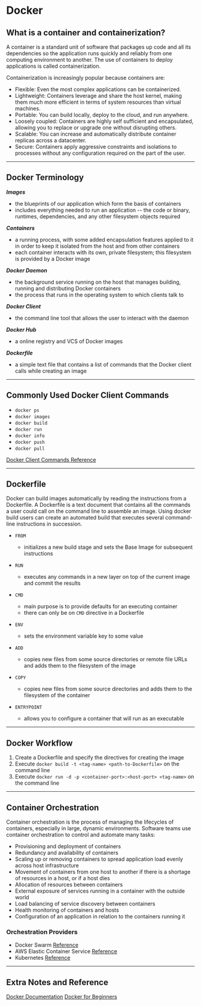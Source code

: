 # Docker

## What is a container and containerization?

A container is a standard unit of software that packages up code and all its dependencies so the application runs quickly and reliably from one computing environment to another. The use of containers to deploy applications is called containerization. 

Containerization is increasingly popular because containers are:

- Flexible: Even the most complex applications can be containerized.
- Lightweight: Containers leverage and share the host kernel, making them much more efficient in terms of system resources than virtual machines.
- Portable: You can build locally, deploy to the cloud, and run anywhere.
- Loosely coupled: Containers are highly self sufficient and encapsulated, allowing you to replace or upgrade one without disrupting others.
- Scalable: You can increase and automatically distribute container replicas across a datacenter.
- Secure: Containers apply aggressive constraints and isolations to processes without any configuration required on the part of the user.

---

## Docker Terminology

***Images***
- the blueprints of our application which form the basis of containers
- includes everything needed to run an application -- the code or binary, runtimes, dependencies, and any other filesystem objects required

***Containers***
- a running process, with some added encapsulation features applied to it in order to keep it isolated from the host and from other containers
- each container interacts with its own, private filesystem; this filesystem is provided by a Docker image

***Docker Daemon***
- the background service running on the host that manages building, running and distributing Docker containers
- the process that runs in the operating system to which clients talk to

***Docker Client***
- the command line tool that allows the user to interact with the daemon

***Docker Hub***
- a online registry and VCS of Docker images

***Dockerfile***
- a simple text file that contains a list of commands that the Docker client calls while creating an image

---

## Commonly Used Docker Client Commands

- `docker ps`
- `docker images`
- `docker build`
- `docker run`
- `docker info`
- `docker push`
- `docker pull`

[Docker Client Commands Reference](https://docs.docker.com/v17.12/edge/engine/reference/commandline/docker/#child-commands)

---

## Dockerfile

Docker can build images automatically by reading the instructions from a Dockerfile. A Dockerfile is a text document that contains all the commands a user could call on the command line to assemble an image. Using docker build users can create an automated build that executes several command-line instructions in succession.

- `FROM`
  - initializes a new build stage and sets the Base Image for subsequent instructions

- `RUN`
  - executes any commands in a new layer on top of the current image and commit the results

- `CMD`
  - main purpose is to provide defaults for an executing container
  - there can only be on `CMD` directive in a Dockerfile

- `ENV`
  - sets the environment variable key to some value

- `ADD`
  - copies new files from some source directories or remote file URLs and adds them to the filesystem of the image

- `COPY`
  - copies new files from some source directories and adds them to the filesystem of the container

- `ENTRYPOINT`
  - allows you to configure a container that will run as an executable

---

## Docker Workflow

1. Create a Dockerfile and specify the directives for creating the image
2. Execute `docker build -t <tag-name> <path-to-Dockerfile>` on the command line
3. Execute `docker run -d -p <container-port>:<host-port> <tag-name>` on the command line

---

## Container Orchestration

Container orchestration is the process of managing the lifecycles of containers, especially in large, dynamic environments. Software teams use container orchestration to control and automate many tasks:

- Provisioning and deployment of containers
- Redundancy and availability of containers
- Scaling up or removing containers to spread application load evenly across host infrastructure
- Movement of containers from one host to another if there is a shortage of resources in a host, or if a host dies
- Allocation of resources between containers
- External exposure of services running in a container with the outside world
- Load balancing of service discovery between containers
- Health monitoring of containers and hosts
- Configuration of an application in relation to the containers running it

### Orchestration Providers

- Docker Swarm [Reference](https://docs.docker.com/engine/swarm/)
- AWS Elastic Container Service [Reference](https://docs.aws.amazon.com/AmazonECS/latest/developerguide/Welcome.html)
- Kubernetes [Reference](https://kubernetes.io/docs/home/)

---

## Extra Notes and Reference

[Docker Documentation](https://docs.docker.com/)
[Docker for Beginners](https://docker-curriculum.com/)
